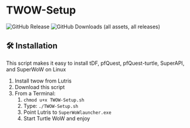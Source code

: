 # TWOW-Setup
![GitHub Release](https://img.shields.io/github/v/release/TheLinuxITGuy/TWOW-Setup?style=for-the-badge&labelColor=%231A365D&color=%23E9FC12)
![GitHub Downloads (all assets, all releases)](https://img.shields.io/github/downloads/TheLinuxITGuy/TWOW-Setup/total?style=for-the-badge&labelColor=%231A365D&color=%23E9FC12)


## 🛠️ Installation
This script makes it easy to install tDF, pfQuest, pfQuest-turtle, SuperAPI, and SuperWoW on Linux

1. Install twow from Lutris
2. Download this script
3. From a Terminal: 
    1. `chmod u+x TWOW-Setup.sh`
    2. Type: `./TWOW-Setup.sh`
    3. Point Lutris to `SuperWoWlauncher.exe`
    4. Start Turtle WoW and enjoy
